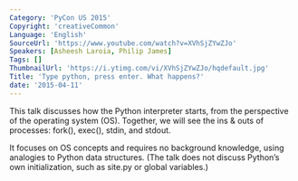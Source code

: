 ```yaml
---
Category: 'PyCon US 2015'
Copyright: 'creativeCommon'
Language: 'English'
SourceUrl: 'https://www.youtube.com/watch?v=XVhSjZYwZJo'
Speakers: [Asheesh Laroia, Philip James]
Tags: []
ThumbnailUrl: 'https://i.ytimg.com/vi/XVhSjZYwZJo/hqdefault.jpg'
Title: 'Type python, press enter. What happens?'
date: '2015-04-11'
---
```

This talk discusses how the Python interpreter starts, from the perspective of the operating system (OS). Together, we will see the ins & outs of processes: fork(), exec(), stdin, and stdout.

It focuses on OS concepts and requires no background knowledge, using analogies to Python data structures. (The talk does not discuss Python’s own initialization, such as site.py or global variables.)

